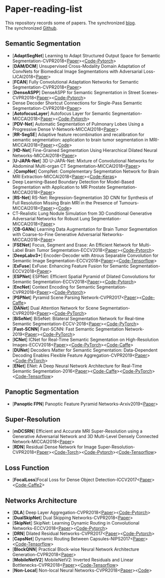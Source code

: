 # Paper-reading-list
This repository records some of papers. The synchronized [blog](https://tramac.github.io/2018/12/05/Paper-list/#more).<br>
The synchronized [Github](https://github.com/Tramac/Awesome-semantic-segmentation-pytorch).

## Semantic Segmentation
- [**AdaptSegNet**] Learning to Adapt Structured Output Space for Semantic Segmentation-CVPR2018<[Paper](https://arxiv.org/pdf/1802.10349.pdf)><[Code-Pytorch](https://github.com/wasidennis/AdaptSegNet)><br>
- [**DAM/DCM**] Unsupervised Cross-Modality Domain Adaptation of ConvNets for Biomedical Image Segmentations with Adversarial Loss-IJCAI2018<[Paper](https://arxiv.org/pdf/1804.10916.pdf)><br>
- [**FCAN**] Fully Convolutional Adaptation Networks for Semantic Segmentation-CVPR2018<[Paper](https://arxiv.org/pdf/1804.08286.pdf)><br>
- [**DenseASPP**] DenseASPP for Semantic Segmentation in Street Scenes-CVPR2018<[Paper](http://openaccess.thecvf.com/content_cvpr_2018/papers/Yang_DenseASPP_for_Semantic_CVPR_2018_paper.pdf)><[Code-Pytorch](https://github.com/DeepMotionAIResearch/DenseASPP)><br>
- Dense Decoder Shortcut Connections for Single-Pass Semantic Segmentation-CVPR2018<[Paper](http://openaccess.thecvf.com/content_cvpr_2018/papers/Bilinski_Dense_Decoder_Shortcut_CVPR_2018_paper.pdf)><br>
- [**AotofocusLayer**] Autofocus Layer for Semantic Segmentation-MICCAI2018<[Paper](https://arxiv.org/pdf/1805.08403.pdf)><[Code-Pytorch](https://github.com/yaq007/Autofocus-Layer)><br>
- [**PDV-Net**] Automatic Segmentation of Pulmonary Lobes Using a Progressive Dense V-Network-MICCAI2018<[Paper](https://link.springer.com/content/pdf/10.1007%2F978-3-030-00889-5_32.pdf)><br>
- [**RR-SegSE**] Adaptive feature recombination and recalibration for semantic segmentation: application to brain tumor segmentation in MRI-MICCAI2018<[Paper](https://arxiv.org/pdf/1806.02318.pdf)><[Code](https://github.com/sergiormpereira/rr_segse)><br>
- [**HD-Net**] Fine-Grained Segmentation Using Hierarchical Dilated Neural Networks-MICCAI2018<[Paper](https://link.springer.com/content/pdf/10.1007%2F978-3-030-00937-3_56.pdf)><br>
- [**U-JAPA-Net**] 3D U-JAPA-Net: Mixture of Convolutional Networks for Abdominal Multi-organ CT Segmentation-MICCAI2018<[Paper](https://link.springer.com/content/pdf/10.1007%2F978-3-030-00937-3_49.pdf)><br>
- .[**CompNet**] CompNet: Complementary Segmentation Network for Brain MRI Extraction-MICCAI2018<[Paper](https://arxiv.org/pdf/1804.00521.pdf)><[Code-Keras](https://github.com/raun1/MICCAI2018---Complementary_Segmentation_Network-Raw-Code)><br>
- Deep Learning-Based Boundary Detection for Model-Based Segmentation with Application to MR Prostate Segmentation-MICCAI2018<[Paper](https://link.springer.com/content/pdf/10.1007%2F978-3-030-00937-3_59.pdf)><br>
- [**RS-Net**] RS-Net: Regression-Segmentation 3D CNN for Synthesis of Full Resolution Missing Brain MRI in the Presence of Tumours-MICCAI2018<[Paper](https://arxiv.org/pdf/1807.10972v1.pdf)><[Code](https://github.com/RagMeh11/RS-Net)><br>
- CT-Realistic Lung Nodule Simulation from 3D Conditional Generative Adversarial Networks for Robust Lung Segmentation-MICCAI2018<[Paper](https://arxiv.org/pdf/1806.04051.pdf)><br>
- [**CB-GANs**] Learning Data Augmentation for Brain Tumor Segmentation with Coarse-to-Fine Generative Adversarial Networks-MICCAI2018<[Paper](https://arxiv.org/pdf/1805.11291.pdf)><br>
- [**FSENet**] Focus, Segment and Erase: An Efficient Network for Multi-Label Brain Tumor Segmentation-ECCV2018<[Paper](http://openaccess.thecvf.com/content_ECCV_2018/papers/Xuan_Chen_Focus_Segment_and_ECCV_2018_paper.pdf)><[Code-Pytorch](https://github.com/LaviniaChen/Segment-and-Erase-Network)><br>
- [**DeepLabv3+**] Encoder-Decoder with Atrous Separable Convolution for Semantic Image Segmentation-ECCV2018<[Paper](https://arxiv.org/pdf/1802.02611v1.pdf)><[Code-Tensorflow](https://github.com/tensorflow/models/tree/master/research/deeplab)><br>
- [**ExFuse**] ExFuse: Enhancing Feature Fusion for Semantic Segmentation-ECCV2018<[Paper](https://arxiv.org/pdf/1804.03821.pdf)><br>
- [**ESPNet**] ESPNet: Efficient Spatial Pyramid of Dilated Convolutions for Semantic Segmentation-ECCV2018<[Paper](https://arxiv.org/pdf/1803.06815v2.pdf)><[Code-Pytorch](https://github.com/sacmehta/ESPNet)><br>
- [**EncNet**] Context Encoding for Semantic Segmentation-CVPR2018<[Paper](https://arxiv.org/pdf/1803.08904v1.pdf)><[Code-Pytorch](https://github.com/zhanghang1989/PyTorch-Encoding)><br>
- [**PSPNet**] Pyramid Scene Parsing Network-CVPR2017<[Paper](https://arxiv.org/pdf/1612.01105.pdf)><[Code-Caffe](https://github.com/hszhao/PSPNet)><br>
- [**DANet**] Dual Attention Network for Scene Segmentation-CVPR2019<[Paper](https://arxiv.org/pdf/1809.02983.pdf)><[Code-PyTorch](https://github.com/junfu1115/DANet)><br>
- [**BiSeNet**] BiSeNet: Bilateral Segmentation Network for Real-time Semantic Segmentation-ECCV-2018<[Paper](https://arxiv.org/pdf/1808.00897.pdf)><[Code-PyTorch](https://github.com/ycszen/TorchSeg)>
- [**Fast-SCNN**] Fast-SCNN: Fast Semantic Segmentation Network-2019<[Paper](https://arxiv.org/pdf/1902.04502.pdf)><[Code-PyTorch](https://github.com/Tramac/Fast-SCNN-pytorch)>
- [**ICNet**] ICNet for Real-Time Semantic Segmentation on High-Resolution Images-ECCV2018<[Paper](https://arxiv.org/pdf/1704.08545.pdf)><[Code-PyTorch](https://github.com/Tramac/awesome-semantic-segmentation-pytorch)><[Code-Caffe](https://github.com/hszhao/ICNet)>
- [**DUNet**] Decoders Matter for Semantic Segmentation: Data-Dependent Decoding Enables Flexible Feature Aggregation-CVPR2019<[Paper](https://arxiv.org/abs/1903.02120.pdf)><[Code-PyTorch](https://github.com/Tramac/awesome-semantic-segmentation-pytorch)>
- [**ENet**] ENet: A Deep Neural Network Architecture for Real-Time Semantic Segmentation-2016<[Paper](https://arxiv.org/abs/1606.02147.pdf)><[Code-Caffe](https://github.com/TimoSaemann/ENet)><[Code-PyTorch](https://github.com/davidtvs/PyTorch-ENet)><[Code-Tensorflow](https://github.com/kwotsin/TensorFlow-ENet)>

## Panoptic Segmentation
- [**Panoptic FPN**] Panoptic Feature Pyramid Networks-Arxiv2019<[Paper](https://arxiv.org/pdf/1901.02446.pdf)><br>

## Super-Resolution
- [**mDCSRN**] Efficient and Accurate MRI Super-Resolution using a Generative Adversarial Network and 3D Multi-Level Densely Connected Network-MICCAI2018<[Paper](https://arxiv.org/pdf/1803.01417.pdf)><br>
- [**RDN**] Residual Dense Network for Image Super-Resolution-CVPR2018<[Paper](https://arxiv.org/abs/1802.08797)><[Code-Torch](https://github.com/yulunzhang/RDN)><[Code-Pytorch](https://github.com/thstkdgus35/EDSR-PyTorch)><[Code-Tensorflow](https://github.com/hengchuan/RDN-TensorFlow)><br>

## Loss Function
- [**FocalLoss**]Focal Loss for Dense Object Detection-ICCV2017<[Paper](https://arxiv.org/pdf/1708.02002.pdf)><[Code-Caffe2](https://github.com/facebookresearch/Detectron)><br>

## Networks Architecture
- [**DLA**] Deep Layer Aggregation-CVPR2018<[Paper](https://arxiv.org/pdf/1707.06484.pdf)><[Code-Pytorch](https://github.com/ucbdrive/dla)><br>
- [**DualSkipNet**] Dual Skipping Networks-CVPR2018<[Paper](https://arxiv.org/pdf/1710.10386.pdf)><br>
- [**SkipNet**] SkipNet: Learning Dynamic Routing in Convolutional Networks-ECCV2018<[Paper](https://arxiv.org/pdf/1711.09485.pdf)><[Code-Pytorch](https://github.com/ucbdrive/skipnet)><br>
- [**DRN**] Dilated Residual Networks-CVPR2017<[Paper](https://arxiv.org/pdf/1705.09914.pdf)><[Code-Pytorch](https://github.com/fyu/drn)><br>
- [**CapsNet**] Dynamic Routing Between Capsules-NIPS2017<[Paper](https://arxiv.org/pdf/1710.09829.pdf)><[Code-Tensorflow](https://github.com/naturomics/CapsNet-Tensorflow)><br>
- [**BlockQNN**] Practical Block-wise Neural Network Architecture Generation-CVPR2018<[Paper](https://arxiv.org/pdf/1708.05552.pdf)><br>
- [**MobileNetV2**] MobileNetV2: Inverted Residuals and Linear Bottlenecks-CVPR2018<[Paper](https://128.84.21.199/pdf/1801.04381.pdf)><[Code-Tensorflow](https://github.com/tensorflow/models/tree/master/research/slim/nets/mobilenet)><br>
- [**Non-Local**] Non-local Neural Networks-CVPR2018<[Paper](https://arxiv.org/pdf/1711.07971.pdf)><[Code](https://github.com/facebookresearch/video-nonlocal-net)>
